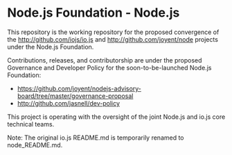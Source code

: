 Node.js Foundation - Node.js
=====

This repository is the working repository for the proposed convergence of the
http://github.com/iojs/io.js and http://github.com/joyent/node projects under
the Node.js Foundation.

Contributions, releases, and contributorship are under the proposed
Governance and Developer Policy for the soon-to-be-launched Node.js
Foundation:

* https://github.com/joyent/nodejs-advisory-board/tree/master/governance-proposal
* http://github.com/jasnell/dev-policy

This project is operating with the oversight of the joint Node.js and io.js
core technical teams.

Note: The original io.js README.md is temporarily renamed to node_README.md.
